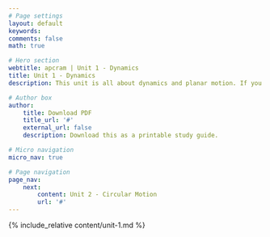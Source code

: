 ```yaml
---
# Page settings
layout: default
keywords:
comments: false
math: true

# Hero section
webtitle: apcram | Unit 1 - Dynamics
title: Unit 1 - Dynamics
description: This unit is all about dynamics and planar motion. If you've taken Physics 1, a lot of this content should seem familiar to you. Take this as additional practice!

# Author box
author:
    title: Download PDF
    title_url: '#'
    external_url: false
    description: Download this as a printable study guide.

# Micro navigation
micro_nav: true

# Page navigation
page_nav:
    next:
        content: Unit 2 - Circular Motion
        url: '#'
---
```


{% include_relative content/unit-1.md %}
